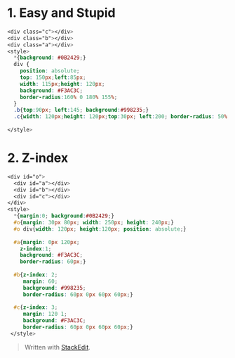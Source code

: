 # 1. Easy and Stupid
```css
<div class="c"></div>
<div class="b"></div>
<div class="a"></div>
<style>
  *{background: #0B2429;}
  div {
    position: absolute;
    top: 150px;left:85px;
    width: 115px;height: 120px;
    background: #F3AC3C;
    border-radius:160% 0 180% 155%;
  }
  .b{top:90px; left:145; background:#998235;}
  .c{width: 120px;height: 120px;top:30px; left:200; border-radius: 50%;}
  
</style>
```

# 2. Z-index

```css
<div id="o">
  <div id="a"></div>
  <div id="b"></div>
  <div id="c"></div>
</div>
<style>
  *{margin:0; background:#0B2429;}
  #o{margin: 30px 80px; width: 250px; height: 240px;}
  #o div{width: 120px; height:120px; position: absolute;}
  
  #a{margin: 0px 120px;
    z-index:1; 
    background: #F3AC3C;
    border-radius: 60px;}
  
  #b{z-index: 2;
     margin: 60;
     background: #998235;
     border-radius: 60px 0px 60px 60px;}
  
  #c{z-index: 3;
     margin: 120 1;
     background: #F3AC3C;
     border-radius: 60px 0px 60px 60px;}
 </style>
```

> Written with [StackEdit](https://stackedit.io/).
<!--stackedit_data:
eyJoaXN0b3J5IjpbMTAyNzQ4ODcyNSwtMTc5NDg5MDY2NF19
-->